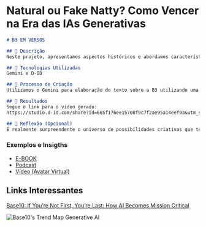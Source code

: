 # Natural ou Fake Natty? Como Vencer na Era das IAs Generativas


```markdown
# B3 EM VERSOS

## 📒 Descrição
Neste projeto, apresentamos aspectos históricos e abordamos características da Bolsa brasileira B3 de uma forma poética. 

## 🤖 Tecnologias Utilizadas
Gemini e D-ID

## 🧐 Processo de Criação
Utilizamos o Gemini para elaboração do texto sobre a B3 utilizando uma estrutura de soneto e em seguida construímos o video na plataforma D-ID 

## 🚀 Resultados
Segue o link para o video gerado:
https://studio.d-id.com/share?id=665f176ee15708f9c7f2ae95a14eef9a&utm_source=copy

## 💭 Reflexão (Opcional)
É realmente surpreendente o universo de possibilidades criativas que temos disponíveis para produçao de conteúdos na atualidade. Mesmo conhecendo pouco sobre determinado assunto, podemos nos aventurar no processo criativo em quaisquer áreas de conhecimento, simplesmente com um pouco de dedicaççao e curiosidade.
```

### Exemplos e Insigths

- [E-BOOK](/exemplos/E-BOOK.md)
- [Podcast](/exemplos/PODCAST.md)
- [Vídeo (Avatar Virtual)](/exemplos/VIDEO.md)

## Links Interessantes

[Base10: If You’re Not First, You’re Last: How AI Becomes Mission Critical](https://base10.vc/post/generative-ai-mission-critical/)

![Base10's Trend Map Generative AI](https://github.com/digitalinnovationone/lab-natty-or-not/assets/730492/f4df26e8-f8f7-4419-8252-c69d73ea930c)
